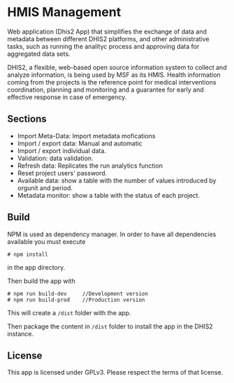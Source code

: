 # HMIS Management

Web application (Dhis2 App) that simplifies the exchange of data and metadata between different DHIS2 platforms, and other administrative tasks, such as running the analityc process and approving data for aggregated data sets.

DHIS2, a flexible, web-based open source information system to collect and analyze information, is being used by MSF as its HMIS. Health information coming from the projects is the reference point for medical interventions coordination, planning and monitoring and a guarantee for early and effective response in case of emergency.

## Sections

* Import  Meta-Data: Import metadata mofications
* Import / export data: Manual and automatic
* Import / export individual data.
* Validation: data validation.
* Refresh data: Replicates the run analytics function
* Reset project users' password.
* Available data: show a table with the number of values introduced by orgunit and period.
* Metadata monitor: show a table with the status of each project.

## Build

NPM is used as dependency manager. In order to have all dependencies available you must execute 

```
# npm install
```
in the app directory.

Then build the app with
```
# npm run build-dev     //Development version
# npm run build-prod    //Production version
```
This will create a `/dist` folder with the app.

Then package the content in `/dist` folder to install the app in the DHIS2 instance.

## License

This app is licensed under GPLv3. Please respect the terms of that license.

